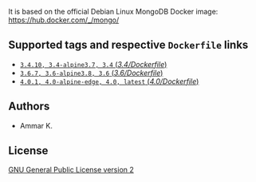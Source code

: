 It is based on the official Debian Linux MongoDB Docker image:  
https://hub.docker.com/_/mongo/

## Supported tags and respective `Dockerfile` links

* [`3.4.10, 3.4-alpine3.7, 3.4` (*3.4/Dockerfile*)](https://github.com/akai-z/docker-alpine-mongodb/blob/master/3.4/Dockerfile)
* [`3.6.7, 3.6-alpine3.8, 3.6` (*3.6/Dockerfile*)](https://github.com/akai-z/docker-alpine-mongodb/blob/master/3.6/Dockerfile)
* [`4.0.1, 4.0-alpine-edge, 4.0, latest` (*4.0/Dockerfile*)](https://github.com/akai-z/docker-alpine-mongodb/blob/master/4.0/Dockerfile)

## Authors

* Ammar K.

## License

[GNU General Public License version 2](https://github.com/akai-z/docker-alpine-mongodb/blob/master/LICENSE)
